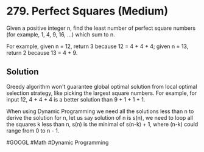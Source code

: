 # 279. Perfect Squares (Medium)

Given a positive integer n, find the least number of perfect square numbers (for example, 1, 4, 9, 16, ...) which sum to n.

For example, given n = 12, return 3 because 12 = 4 + 4 + 4; given n = 13, return 2 because 13 = 4 + 9.

## Solution
Greedy algorithm won't guarantee global optimal solution from local optimal selection strategy, like picking the largest square numbers. For example, for input 12, 4 + 4 + 4 is a better solution than 9 + 1 + 1 + 1.

When using Dynamic Programming we need all the solutions less than n to derive the solution for n, let us say solution of n is s(n), we need to loop all the squares k less than n, s(n) is the minimal of s(n-k) + 1, where (n-k) could range from 0 to n - 1.

#GOOGL
#Math #Dynamic Programming
